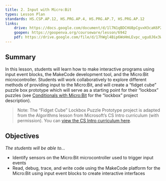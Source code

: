 ```yaml
---
title: 2. Input with Micro:Bit
types: Lesson Plan
standards: HS.CSP.AP.12, HS.PRG.AP.4, HS.PRG.AP.7, HS.PRG.AP.12
links:
    drive: https://docs.google.com/document/d/1l7N1qBDCHU8pCgvxH3caK6PZx0upGuSEiuwY5HXobSw/edit#heading=h.joty0v63l5oi
    goopen: https://goopenva.org/courseware/lesson/6942
    pdf: https://drive.google.com/file/d/17hWgl4Bip6WoHmLEvpc_uguOJ6x3Wegg/view?usp=drive_link
---
```


## Summary

In this lesson, students will learn how to make interactive programs using input event blocks, the MakeCode development tool, and the Micro:Bit microcontroller. Students will work collaboratively to explore different methods of providing input to the Micro:Bit, and will create a “fidget cube” puzzle box prototype which will serve as a starting point for their “lockbox” puzzles (see [Conditionals with Micro:Bit](/library/browse/ecs-supplements/unit-4-microbit/4-conditionals) for the “lockbox” project description).

> Note: The “Fidget Cube” Lockbox Puzzle Prototype project is adapted from the Algorithms lesson from Microsoft’s CS Intro curriculum (with permission). You can [view the CS Intro curriculum here](https://makecode.microbit.org/courses/csintro/algorithms).

## Objectives

*The students will be able to...*

- Identify sensors on the Micro:Bit microcontroller used to trigger input events
- Read, debug, trace, and write code using the MakeCode platform for the Micro:Bit using input event blocks to create interactive interfaces
